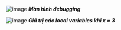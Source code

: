 ![image](https://github.com/user-attachments/assets/3f9fbd75-6d44-4274-96d4-421aa86da944)
***Màn hình debugging***



![image](https://github.com/user-attachments/assets/93c98280-b6ae-410b-a12c-5189101ddb78)
***Giá trị các local variables khi x = 3***
